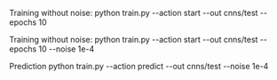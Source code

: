 Training without noise:
python train.py --action start --out cnns/test --epochs 10

Training without noise:
python train.py --action start --out cnns/test --epochs 10 --noise 1e-4

Prediction
python train.py --action predict --out cnns/test --noise 1e-4
